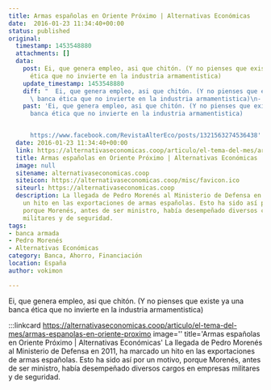 ```yaml
---
title: Armas españolas en Oriente Próximo | Alternativas Económicas
date:  2016-01-23 11:34:40+00:00
status: published
original:
  timestamp: 1453548880
  attachments: []
  data:
    post: Ei, que genera empleo, asi que chitón. (Y no pienses que existe ya una banca
      ética que no invierte en la industria armamentistica)
    update_timestamp: 1453548880
    diff: "  Ei, que genera empleo, asi que chitón. (Y no pienses que existe ya una\
      \ banca ética que no invierte en la industria armamentistica)\n- \n- https://www.facebook.com/RevistaAlterEco/posts/1321563274536438"
    past: 'Ei, que genera empleo, asi que chitón. (Y no pienses que existe ya una
      banca ética que no invierte en la industria armamentistica)


      https://www.facebook.com/RevistaAlterEco/posts/1321563274536438'
  date: 2016-01-23 11:34:40+00:00
  link: https://alternativaseconomicas.coop/articulo/el-tema-del-mes/armas-espanolas-en-oriente-proximo
  title: Armas españolas en Oriente Próximo | Alternativas Económicas
  image: null
  sitename: alternativaseconomicas.coop
  siteicon: https://alternativaseconomicas.coop/misc/favicon.ico
  siteurl: https://alternativaseconomicas.coop
  description: La llegada de Pedro Morenés al Ministerio de Defensa en 2011, ha marcado
    un hito en las exportaciones de armas españolas. Esto ha sido así por un motivo,
    porque Morenés, antes de ser ministro, había desempeñado diversos cargos en empresas
    militares y de seguridad.
tags:
- banca armada
- Pedro Morenés
- Alternativas Económicas
category: Banca, Ahorro, Financiación
location: España
author: vokimon

---
```

Ei, que genera empleo, asi que chitón.
(Y no pienses que existe ya una banca ética que no invierte en la industria armamentistica)

:::linkcard https://alternativaseconomicas.coop/articulo/el-tema-del-mes/armas-espanolas-en-oriente-proximo image='' title='Armas españolas en Oriente Próximo | Alternativas Económicas'
    La llegada de Pedro Morenés al Ministerio de Defensa en 2011, ha marcado un hito en las exportaciones de armas españolas. Esto ha sido así por un motivo, porque Morenés, antes de ser ministro, había desempeñado diversos cargos en empresas militares y de seguridad.


